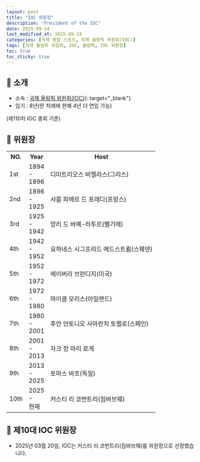 ```yaml
---
layout: post
title: "IOC 위원장"
description: "President of the IOC"
date: 2025-09-24
last_modified_at: 2025-09-24
categories: [국제 종합 스포츠, 국제 올림픽 위원회(IOC)]
tags: [국제 올림픽 위원회, IOC, 올림픽, IOC 위원장]
toc: true
toc_sticky: true
---
```

## 📜 소개
* 소속 : [국제 올림픽 위원회(IOC)](https://www.olympics.com/ioc){: target="_blank"}
* 임기 : 8년(한 차례에 한해 4년 더 연임 가능)

(제110차 IOC 총회 기준)

## 📜 위원장

<html>

<head>
    <meta charset="UTF-8">
</head>

<body>
    <table>
        <tr class="header-row">
            <th class="col-no">NO.</th>
            <th class="col-year">Year</th>
            <th class="col-host">Host</th>
        </tr>
        <tr>
            <td>1st</td>
            <td>1894<br>-<br>1896</td>
            <td>디미트리오스 비켈라스(그리스)</td>
        </tr>
        <tr>
            <td>2nd</td>
            <td>1896<br>-<br>1925</td>
            <td>샤를 피에르 드 프레디(프랑스)</td>
        </tr>
        <tr>
            <td>3rd</td>
            <td>1925<br>-<br>1942</td>
            <td>앙리 드 바예-라투르(벨기에)</td>
        </tr>
        <tr>
            <td>4th</td>
            <td>1942<br>-<br>1952</td>
            <td>요하네스 시그프리드 에드스트룀(스웨덴)</td>
        </tr>
        <tr>
            <td>5th</td>
            <td>1952<br>-<br>1972</td>
            <td>에이버리 브런디지(미국)</td>
        </tr>
        <tr>
            <td>6th</td>
            <td>1972<br>-<br>1980</td>
            <td>마이클 모리스(아일랜드)</td>
        </tr>
        <tr>
            <td>7th</td>
            <td>1980<br>-<br>2001</td>
            <td>후안 안토니오 사마란치 토렐로(스페인)</td>
        </tr>
        <tr>
            <td>8th</td>
            <td>2001<br>-<br>2013</td>
            <td>자크 장 마리 로게</td>
        </tr>
        <tr>
            <td>9th</td>
            <td>2013<br>-<br>2025</td>
            <td>토마스 바흐(독일)</td>
        </tr>
        <tr>
            <td>10th</td>
            <td>2025<br>-<br>현재</td>
            <td>커스티 리 코번트리(짐바브웨)</td>
        </tr>
    </table>
</body>

</html>

## 📜 제10대 IOC 위원장
* 2025년 03월 20일, IOC는 <span class="foreign-host">커스티 리 코번트리(짐바브웨)</span>를 위원장으로 선정했습니다.
